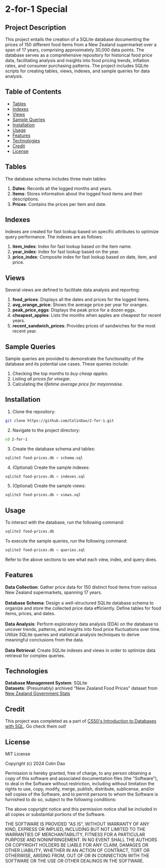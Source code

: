 # 2-for-1 Special

## Project Description

This project entails the creation of a SQLite database documenting the prices of 150 different food items from a New Zealand 
supermarket over a span of 17 years, comprising approximately 30,000 data points. The database serves as a comprehensive 
repository for historical food price data, facilitating analysis and insights into food pricing trends, inflation rates, and consumer purchasing patterns.
The project includes SQLite scripts for creating tables, views, indexes, and sample queries for data analysis.

## Table of Contents

- [Tables](#tables)
- [Indexes](#indexes)
- [Views](#views)
- [Sample Queries](#sample-queries)
- [Installation](#installation)
- [Usage](#usage)
- [Features](#features)
- [Technologies](#technologies)
- [Credit](#credit)
- [License](#license)

## Tables
The database schema includes three main tables:

1. **Dates**: Records all the logged months and years.
2. **Items**: Stores information about the logged food items and their descriptions.
3. **Prices**: Contains the prices per item and date.
 
## Indexes
Indexes are created for fast lookup based on specific attributes to optimize query performance. The indexes are as follows:

1. **item_index**: Index for fast lookup based on the item name.
2. **year_index**: Index for fast lookup based on the year.
3. **price_index**: Composite index for fast lookup based on date, item, and price.

## Views
Several views are defined to facilitate data analysis and reporting:

1. **food_prices**: Displays all the dates and prices for the logged items.
2. **avg_orange_price**: Shows the average price per year for oranges.
3. **peak_price_eggs**: Displays the peak price for a dozen eggs.
4. **cheapest_apples**: Lists the months when apples are cheapest for recent years.
5. **recent_sandwich_prices**: Provides prices of sandwiches for the most recent year.
   
## Sample Queries
Sample queries are provided to demonstrate the functionality of the database and its potential use cases. These queries include:

1. Checking the top months to *buy cheap apples*.
2. Listing *all prices for vinegar*.
3. Calculating the *lifetime average price for mayonnaise*.

## Installation

1. Clone the repository:

```bash
git clone https://github.com/ColinDao/2-for-1.git
```

2. Navigate to the project directory:

```bash
cd 2-for-1
```

3. Create the database schema and tables:

```bash
sqlite3 food-prices.db < schema.sql
```

4. (Optional) Create the sample indexes:
   
```bash
sqlite3 food-prices.db < indexes.sql
```

5. (Optional) Create the sample views:
   
```bash
sqlite3 food-prices.db < views.sql
```

## Usage

To interact with the database, run the following command:

```bash
sqlite3 food-prices.db
```

To execute the sample queries, run the following command:

```bash
sqlite3 food-prices.db < queries.sql
```

Refer to the above sections to see what each view, index, and query does.

## Features

**Data Collection**: Gather price data for 150 distinct food items from various New Zealand supermarkets, spanning 17 years. <br />
<br />
**Database Schema**: Design a well-structured SQLite database schema to organize and store the collected price data efficiently. 
Define tables for food items, prices, and dates.<br />
<br />
**Data Analysis**: Perform exploratory data analysis (EDA) on the database to uncover trends, patterns, and insights into food price 
fluctuations over time. Utilize SQLite queries and statistical analysis techniques to derive meaningful conclusions from the data.<br />
<br />
**Data Retrieval**: Create SQLite indexes and views in order to optimize data retrieval for complex queries.

## Technologies
**Database Management System**: SQLite <br />
**Datasets**: (Presumably) archived "New Zealand Food Prices" dataset from [New Zealand Government Stats](https://www.stats.govt.nz/large-datasets/csv-files-for-download/)

## Credit

This project was completed as a part of [CS50's Introduction to Databases with SQL](https://cs50.harvard.edu/sql/2024/). Go check them out!

## License

MIT License

Copyright (c) 2024 Colin Dao

Permission is hereby granted, free of charge, to any person obtaining a copy
of this software and associated documentation files (the "Software"), to deal
in the Software without restriction, including without limitation the rights
to use, copy, modify, merge, publish, distribute, sublicense, and/or sell
copies of the Software, and to permit persons to whom the Software is
furnished to do so, subject to the following conditions:

The above copyright notice and this permission notice shall be included in all
copies or substantial portions of the Software.

THE SOFTWARE IS PROVIDED "AS IS", WITHOUT WARRANTY OF ANY KIND, EXPRESS OR
IMPLIED, INCLUDING BUT NOT LIMITED TO THE WARRANTIES OF MERCHANTABILITY,
FITNESS FOR A PARTICULAR PURPOSE AND NONINFRINGEMENT. IN NO EVENT SHALL THE
AUTHORS OR COPYRIGHT HOLDERS BE LIABLE FOR ANY CLAIM, DAMAGES OR OTHER
LIABILITY, WHETHER IN AN ACTION OF CONTRACT, TORT OR OTHERWISE, ARISING FROM,
OUT OF OR IN CONNECTION WITH THE SOFTWARE OR THE USE OR OTHER DEALINGS IN THE
SOFTWARE.
